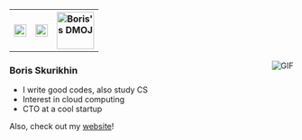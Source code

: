 <table>
  <tr>
    <th>
      <a href="https://www.linkedin.com/in/boris-skurikhin/" >
        <img align="center" alt="Boris's Linkedin" width="22px" src="https://cdn.jsdelivr.net/npm/simple-icons@v3/icons/linkedin.svg" />
      </a>
    </th>
    <th>
      <a href="https://github.com/boriskurikhin">
        <img align="center" alt="Boris's Github" width="22px" src="https://cdn.jsdelivr.net/npm/simple-icons@v3/icons/github.svg" />
      </a>
    </th>
    <th>
      <a href="https://dmoj.ca/user/BMP">
        <img align="center" alt="Boris's DMOJ" width="66px" src="https://static.dmoj.ca/static/icons/logo.d0dbdf0b98be.svg"/>
      </a>
    </th>
  </tr>
</table>

<img align="right" alt="GIF" src="https://media1.tenor.com/images/3fc4688dc266777821d0849c28d98e74/tenor.gif?itemid=5518465" />

### Boris Skurikhin
- I write good codes, also study CS
- Interest in cloud computing
- CTO at a cool startup

Also, check out my [website](http://boriskurikhin.github.io/)!
